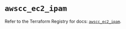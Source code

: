 # `awscc_ec2_ipam`

Refer to the Terraform Registry for docs: [`awscc_ec2_ipam`](https://registry.terraform.io/providers/hashicorp/awscc/0.70.0/docs/resources/ec2_ipam).
